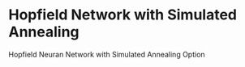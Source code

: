 # Hopfield Network with Simulated Annealing
 Hopfield Neuran Network with Simulated Annealing Option
